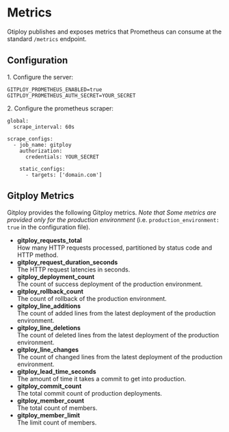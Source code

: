 # Metrics

Gtiploy publishes and exposes metrics that Prometheus can consume at the standard `/metrics` endpoint. 

## Configuration

1\. Configure the server:

```
GITPLOY_PROMETHEUS_ENABLED=true
GITPLOY_PROMETHEUS_AUTH_SECRET=YOUR_SECRET
```

2\. Configure the prometheus scraper:

```
global:
  scrape_interval: 60s

scrape_configs:
  - job_name: gitploy
    authorization:
      credentials: YOUR_SECRET

    static_configs:
      - targets: ['domain.com']
```

## Gitploy Metrics

Gitploy provides the following Gitploy metrics. *Note that Some metrics are provided only for the production environment* (i.e. `production_environment: true` in the configuration file).

* **gitploy_requests_total** <br/> How many HTTP requests processed, partitioned by status code and HTTP method.
* **gitploy_request_duration_seconds**<br/> The HTTP request latencies in seconds.
* **gitploy_deployment_count** <br/> The count of success deployment of the production environment.
* **gitploy_rollback_count**<br/> The count of rollback of the production environment.
* **gitploy_line_additions**<br/> The count of added lines from the latest deployment of the production environment.
* **gitploy_line_deletions**<br/> The count of deleted lines from the latest deployment of the production environment.
* **gitploy_line_changes**<br/> The count of changed lines from the latest deployment of the production environment.
* **gitploy_lead_time_seconds**<br/> The amount of time it takes a commit to get into production.
* **gitploy_commit_count**<br/> The total commit count of production deployments.
* **gitploy_member_count**<br/> The total count of members.
* **gitploy_member_limit**<br/> The limit count of members.

